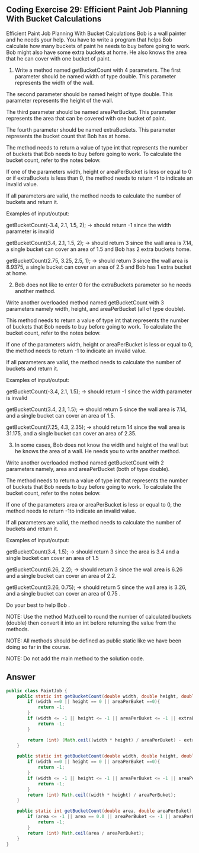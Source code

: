 ## Coding Exercise 29: Efficient Paint Job Planning With Bucket Calculations

Efficient Paint Job Planning With Bucket Calculations
Bob is a wall painter and he needs your help. You have to write a program that helps Bob calculate how many buckets of paint he needs to buy before going to work. Bob might also have some extra buckets at home. He also knows the area that he can cover with one bucket of paint.

1. Write a method named getBucketCount with 4 parameters. The first parameter should be named width of type double. This parameter represents the width of the wall.

The second parameter should be named height of type double. This parameter represents the height of the wall.

The third parameter should be named areaPerBucket. This parameter represents the area that can be covered with one bucket of paint.

The fourth parameter should be named extraBuckets. This parameter represents the bucket count that Bob has at home.

The method needs to return a value of type int that represents the number of buckets that Bob needs to buy before going to work. To calculate the bucket count, refer to the notes below.

If one of the parameters width, height or areaPerBucket is less or equal to 0 or if extraBuckets is less than 0, the method needs to return -1 to indicate an invalid value.

If all parameters are valid, the method needs to calculate the number of buckets and return it.



Examples of input/output: 

getBucketCount(-3.4, 2.1, 1.5, 2); → should return -1 since the width parameter is invalid

getBucketCount(3.4, 2.1, 1.5, 2); → should return 3 since the wall area is 7.14, a single bucket can cover an area of 1.5 and Bob has 2 extra buckets home.

getBucketCount(2.75, 3.25, 2.5, 1); → should return 3 since the wall area is 8.9375, a single bucket can cover an area of 2.5 and Bob has 1 extra bucket at home.





2. Bob does not like to enter 0 for the extraBuckets parameter so he needs another method.

Write another overloaded method named getBucketCount with 3 parameters namely width, height, and areaPerBucket (all of type double).

This method needs to return a value of type int that represents the number of buckets that Bob needs to buy before going to work. To calculate the bucket count, refer to the notes below.

If one of the parameters width, height or areaPerBucket is less or equal to 0, the method needs to return -1 to indicate an invalid value.

If all parameters are valid, the method needs to calculate the number of buckets and return it.



Examples of input/output: 

getBucketCount(-3.4, 2.1, 1.5); → should return -1 since the width parameter is invalid

getBucketCount(3.4, 2.1, 1.5); → should return 5 since the wall area is 7.14, and a single bucket can cover an area of 1.5.

getBucketCount(7.25, 4.3, 2.35); → should return 14 since the wall area is 31.175, and a single bucket can cover an area of 2.35.



3. In some cases, Bob does not know the width and height of the wall but he knows the area of a wall. He needs you to write another method.

Write another overloaded method named getBucketCount with 2 parameters namely, area and areaPerBucket (both of type double).

The method needs to return a value of type int that represents the number of buckets that Bob needs to buy before going to work. To calculate the bucket count, refer to the notes below.

If one of the parameters area or areaPerBucket is less or equal to 0, the method needs to return -1to indicate an invalid value.

If all parameters are valid, the method needs to calculate the number of buckets and return it.



Examples of input/output: 

getBucketCount(3.4, 1.5); → should return 3 since the area is 3.4 and a single bucket can cover an area of 1.5

getBucketCount(6.26, 2.2); → should return 3 since the wall area is 6.26 and a single bucket can cover an area of 2.2.

getBucketCount(3.26, 0.75); → should return 5 since the wall area is 3.26, and a single bucket can cover an area of 0.75 .

Do your best to help Bob .



NOTE: Use the method Math.ceil to round the number of calculated buckets (double) then convert it into an int before returning the value from the methods.

NOTE: All ​methods should be defined as public static like we have been doing so far in the course.

NOTE: Do not add the main method to the solution code.

## Answer
```java
public class PaintJob {
    public static int getBucketCount(double width, double height, double areaPerBuket, int extraBuckets) {
        if (width ==0 || height == 0 || areaPerBuket ==0){
            return -1;
        }
        if (width <= -1 || height <= -1 || areaPerBuket <= -1 || extraBuckets <= -1) {
            return -1;
        }

        return (int) (Math.ceil((width * height) / areaPerBuket) - extraBuckets);
    }

    public static int getBucketCount(double width, double height, double areaPerBuket) {
        if (width ==0 || height == 0 || areaPerBuket ==0){
            return -1;
        }
        if (width <= -1 || height <= -1 || areaPerBuket <= -1 || areaPerBuket == 0) {
            return -1;
        }
        return (int) Math.ceil((width * height) / areaPerBuket);
    }

    public static int getBucketCount(double area, double areaPerBuket) {
        if (area <= -1 || area == 0.0 || areaPerBuket <= -1 || areaPerBuket == 0) {
            return -1;
        }
        return (int) Math.ceil(area / areaPerBuket);
    }
}
```
